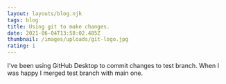 ```yaml
---
layout: layouts/blog.njk
tags: blog
title: Using git to make changes.
date: 2021-06-04T13:58:02.485Z
thumbnail: /images/uploads/git-logo.jpg
rating: 1
---
```

I've been using GitHub Desktop to commit changes to test branch. When I was happy I merged test branch with main one.